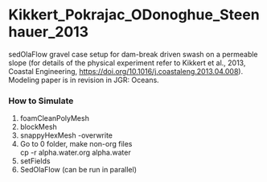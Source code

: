 # Kikkert_Pokrajac_ODonoghue_Steenhauer_2013  

sedOlaFlow gravel case setup for dam-break driven swash on a permeable slope (for details of the physical experiment refer to Kikkert et al., 2013, Coastal Engineering, https://doi.org/10.1016/j.coastaleng.2013.04.008). 
Modeling paper is in revision in JGR: Oceans.

### How to Simulate ###
1. foamCleanPolyMesh  
2. blockMesh  
3. snappyHexMesh -overwrite  
4. Go to 0 folder, make non-org files  
 cp -r alpha.water.org alpha.water    
5. setFields  
6. SedOlaFlow (can be run in parallel)
